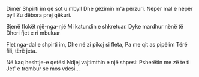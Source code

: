 Dimër
Shpirti im që sot u mbyll
Dhe gëzimin m'a përzuri.
Nëpër mal e nëpër pyll
Zu dëbora prej qëkuri.

Bjenë flokët një-nga-një
Mi katundin e shkretuar.
Dyke mardhur nënë të
Dheri fjet e ri mbuluar

Flet nga-dal e shpirti im,
Dhe në zi pikoj si fleta,
Pa me qit as pipëlim
Tërë fili, tërë jeta.

Në kaq heshtje-e qetësi
Ndjej vajtimthin e një shpesi:
Psherëtin me zë te ti
Jet' e trembur se mos vdesi...